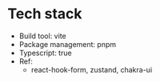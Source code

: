 # Tech stack

- Build tool: vite
- Package management: pnpm
- Typescript: true
- Ref: 
  - react-hook-form, zustand, chakra-ui